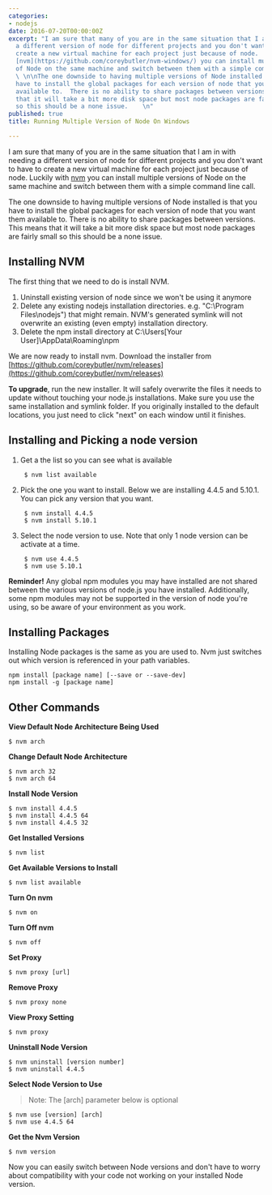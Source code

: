 ```yaml
---
categories:
- nodejs
date: 2016-07-20T00:00:00Z
excerpt: "I am sure that many of you are in the same situation that I am in with needing
  a different version of node for different projects and you don't want to have to
  create a new virtual machine for each project just because of node.  Luckily with
  [nvm](https://github.com/coreybutler/nvm-windows/) you can install multiple versions
  of Node on the same machine and switch between them with a simple command line call.
  \ \n\nThe one downside to having multiple versions of Node installed is that you
  have to install the global packages for each version of node that you want them
  available to.  There is no ability to share packages between versions.  This means
  that it will take a bit more disk space but most node packages are fairly small
  so this should be a none issue.    \n"
published: true
title: Running Multiple Version of Node On Windows

---
```


I am sure that many of you are in the same situation that I am in with needing a different version of node for different projects and you don't want to have to create a new virtual machine for each project just because of node.  Luckily with [nvm](https://github.com/coreybutler/nvm-windows/) you can install multiple versions of Node on the same machine and switch between them with a simple command line call.  

The one downside to having multiple versions of Node installed is that you have to install the global packages for each version of node that you want them available to.  There is no ability to share packages between versions.  This means that it will take a bit more disk space but most node packages are fairly small so this should be a none issue.    

## Installing NVM

The first thing that we need to do is install NVM.    

1. Uninstall existing version of node since we won't be using it anymore
1. Delete any existing nodejs installation directories.  e.g. "C:\Program Files\nodejs") that might remain. NVM's generated symlink will not overwrite an existing (even empty) installation directory.
1. Delete the npm install directory at C:\Users\[Your User]\AppData\Roaming\npm

We are now ready to install nvm.  Download the installer from [https://github.com/coreybutler/nvm/releases](https://github.com/coreybutler/nvm/releases)

**To upgrade**, run the new installer. It will safely overwrite the files it needs to update without touching your node.js installations. Make sure you use the same installation and symlink folder. If you originally installed to the default locations, you just need to click "next" on each window until it finishes.

## Installing and Picking a node version

1. Get a the list so you can see what is available

        $ nvm list available
        
1. Pick the one you want to install.  Below we are installing 4.4.5 and 5.10.1.  You can pick any version that you want.

        $ nvm install 4.4.5
        $ nvm install 5.10.1
        
1. Select the node version to use.  Note that only 1 node version can be activate at a time.

        $ nvm use 4.4.5
        $ nvm use 5.10.1
        

**Reminder!** Any global npm modules you may have installed are not shared between the various versions of node.js you have installed. Additionally, some npm modules may not be supported in the version of node you're using, so be aware of your environment as you work.

## Installing Packages

Installing Node packages is the same as you are used to.  Nvm just switches out which version is referenced in your path variables.  

```
npm install [package name] [--save or --save-dev]
npm install -g [package name]
```

## Other Commands

**View Default Node Architecture Being Used**                     
  
    $ nvm arch
    
**Change Default Node Architecture**
    
    $ nvm arch 32
    $ nvm arch 64
    
**Install Node Version**

    $ nvm install 4.4.5
    $ nvm install 4.4.5 64
    $ nvm install 4.4.5 32
    
**Get Installed Versions**

    $ nvm list
    
**Get Available Versions to Install**
    
    $ nvm list available

**Turn On nvm**

    $ nvm on
    
**Turn Off nvm**

    $ nvm off

**Set Proxy**

    $ nvm proxy [url]

**Remove Proxy**

    $ nvm proxy none
    
**View Proxy Setting**

    $ nvm proxy
                
**Uninstall Node Version**

    $ nvm uninstall [version number]
    $ nvm uninstall 4.4.5
                    
**Select Node Version to Use**

>Note: The [arch] parameter below is optional

    $ nvm use [version] [arch]
    $ nvm use 4.4.5 64
    
 

**Get the Nvm Version**

    $ nvm version
        

Now you can easily switch between Node versions and don't have to worry about compatibility with your code not working on your installed Node version.   
